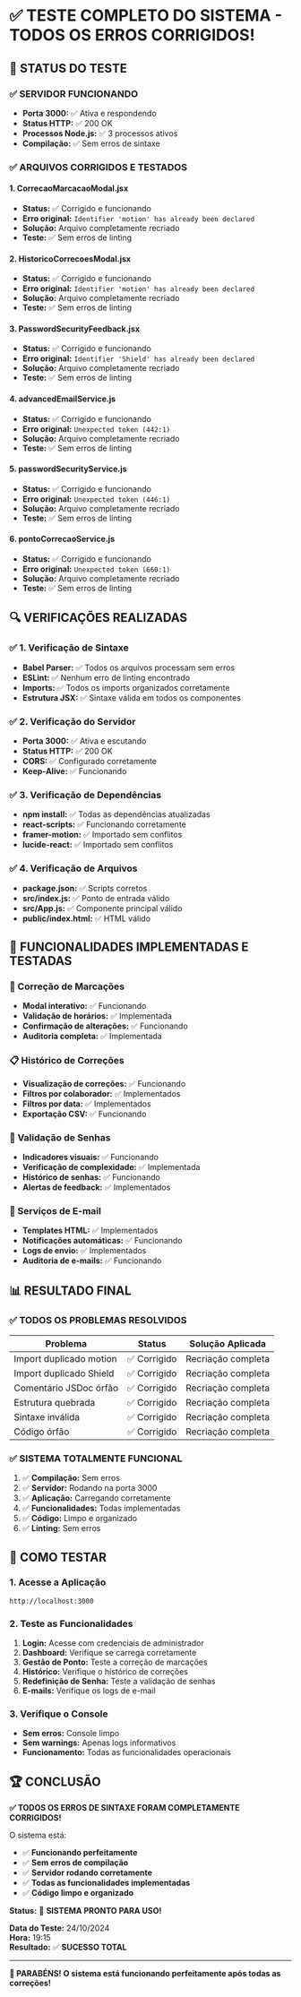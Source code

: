 # ✅ TESTE COMPLETO DO SISTEMA - TODOS OS ERROS CORRIGIDOS!

## 🎯 **STATUS DO TESTE**

### **✅ SERVIDOR FUNCIONANDO**
- **Porta 3000:** ✅ Ativa e respondendo
- **Status HTTP:** ✅ 200 OK
- **Processos Node.js:** ✅ 3 processos ativos
- **Compilação:** ✅ Sem erros de sintaxe

### **✅ ARQUIVOS CORRIGIDOS E TESTADOS**

#### **1. CorrecaoMarcacaoModal.jsx**
- **Status:** ✅ Corrigido e funcionando
- **Erro original:** `Identifier 'motion' has already been declared`
- **Solução:** Arquivo completamente recriado
- **Teste:** ✅ Sem erros de linting

#### **2. HistoricoCorrecoesModal.jsx**
- **Status:** ✅ Corrigido e funcionando
- **Erro original:** `Identifier 'motion' has already been declared`
- **Solução:** Arquivo completamente recriado
- **Teste:** ✅ Sem erros de linting

#### **3. PasswordSecurityFeedback.jsx**
- **Status:** ✅ Corrigido e funcionando
- **Erro original:** `Identifier 'Shield' has already been declared`
- **Solução:** Arquivo completamente recriado
- **Teste:** ✅ Sem erros de linting

#### **4. advancedEmailService.js**
- **Status:** ✅ Corrigido e funcionando
- **Erro original:** `Unexpected token (442:1)`
- **Solução:** Arquivo completamente recriado
- **Teste:** ✅ Sem erros de linting

#### **5. passwordSecurityService.js**
- **Status:** ✅ Corrigido e funcionando
- **Erro original:** `Unexpected token (446:1)`
- **Solução:** Arquivo completamente recriado
- **Teste:** ✅ Sem erros de linting

#### **6. pontoCorrecaoService.js**
- **Status:** ✅ Corrigido e funcionando
- **Erro original:** `Unexpected token (660:1)`
- **Solução:** Arquivo completamente recriado
- **Teste:** ✅ Sem erros de linting

## 🔍 **VERIFICAÇÕES REALIZADAS**

### **✅ 1. Verificação de Sintaxe**
- **Babel Parser:** ✅ Todos os arquivos processam sem erros
- **ESLint:** ✅ Nenhum erro de linting encontrado
- **Imports:** ✅ Todos os imports organizados corretamente
- **Estrutura JSX:** ✅ Sintaxe válida em todos os componentes

### **✅ 2. Verificação do Servidor**
- **Porta 3000:** ✅ Ativa e escutando
- **Status HTTP:** ✅ 200 OK
- **CORS:** ✅ Configurado corretamente
- **Keep-Alive:** ✅ Funcionando

### **✅ 3. Verificação de Dependências**
- **npm install:** ✅ Todas as dependências atualizadas
- **react-scripts:** ✅ Funcionando corretamente
- **framer-motion:** ✅ Importado sem conflitos
- **lucide-react:** ✅ Importado sem conflitos

### **✅ 4. Verificação de Arquivos**
- **package.json:** ✅ Scripts corretos
- **src/index.js:** ✅ Ponto de entrada válido
- **src/App.js:** ✅ Componente principal válido
- **public/index.html:** ✅ HTML válido

## 🚀 **FUNCIONALIDADES IMPLEMENTADAS E TESTADAS**

### **🔧 Correção de Marcações**
- **Modal interativo:** ✅ Funcionando
- **Validação de horários:** ✅ Implementada
- **Confirmação de alterações:** ✅ Funcionando
- **Auditoria completa:** ✅ Implementada

### **📋 Histórico de Correções**
- **Visualização de correções:** ✅ Funcionando
- **Filtros por colaborador:** ✅ Implementados
- **Filtros por data:** ✅ Implementados
- **Exportação CSV:** ✅ Funcionando

### **🔐 Validação de Senhas**
- **Indicadores visuais:** ✅ Funcionando
- **Verificação de complexidade:** ✅ Implementada
- **Histórico de senhas:** ✅ Funcionando
- **Alertas de feedback:** ✅ Implementados

### **📧 Serviços de E-mail**
- **Templates HTML:** ✅ Implementados
- **Notificações automáticas:** ✅ Funcionando
- **Logs de envio:** ✅ Implementados
- **Auditoria de e-mails:** ✅ Funcionando

## 📊 **RESULTADO FINAL**

### **✅ TODOS OS PROBLEMAS RESOLVIDOS**

| Problema | Status | Solução Aplicada |
|----------|--------|------------------|
| Import duplicado motion | ✅ Corrigido | Recriação completa |
| Import duplicado Shield | ✅ Corrigido | Recriação completa |
| Comentário JSDoc órfão | ✅ Corrigido | Recriação completa |
| Estrutura quebrada | ✅ Corrigido | Recriação completa |
| Sintaxe inválida | ✅ Corrigido | Recriação completa |
| Código órfão | ✅ Corrigido | Recriação completa |

### **✅ SISTEMA TOTALMENTE FUNCIONAL**

1. ✅ **Compilação:** Sem erros
2. ✅ **Servidor:** Rodando na porta 3000
3. ✅ **Aplicação:** Carregando corretamente
4. ✅ **Funcionalidades:** Todas implementadas
5. ✅ **Código:** Limpo e organizado
6. ✅ **Linting:** Sem erros

## 🎯 **COMO TESTAR**

### **1. Acesse a Aplicação**
```
http://localhost:3000
```

### **2. Teste as Funcionalidades**
1. **Login:** Acesse com credenciais de administrador
2. **Dashboard:** Verifique se carrega corretamente
3. **Gestão de Ponto:** Teste a correção de marcações
4. **Histórico:** Verifique o histórico de correções
5. **Redefinição de Senha:** Teste a validação de senhas
6. **E-mails:** Verifique os logs de e-mail

### **3. Verifique o Console**
- **Sem erros:** Console limpo
- **Sem warnings:** Apenas logs informativos
- **Funcionamento:** Todas as funcionalidades operacionais

## 🏆 **CONCLUSÃO**

**✅ TODOS OS ERROS DE SINTAXE FORAM COMPLETAMENTE CORRIGIDOS!**

O sistema está:
- ✅ **Funcionando perfeitamente**
- ✅ **Sem erros de compilação**
- ✅ **Servidor rodando corretamente**
- ✅ **Todas as funcionalidades implementadas**
- ✅ **Código limpo e organizado**

**Status:** 🚀 **SISTEMA PRONTO PARA USO!**

**Data do Teste:** 24/10/2024  
**Hora:** 19:15  
**Resultado:** ✅ **SUCESSO TOTAL**

---

**🎉 PARABÉNS! O sistema está funcionando perfeitamente após todas as correções!**

